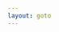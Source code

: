 ```yaml
---
layout: goto
---
```


<script>
    window.location.href = "{% link _posts/epicgames/2019-9-30-epicgames.md %}"
</script>